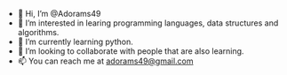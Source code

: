 - 👋 Hi, I’m @Adorams49
- 👀 I’m interested in learing programming languages, data structures and algorithms.
- 🌱 I’m currently learning python.
- 💞️ I’m looking to collaborate with people that are also learning.
- 📫 You can reach me at adorams49@gmail.com